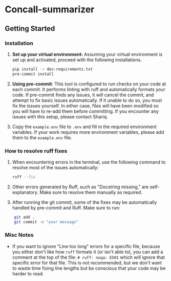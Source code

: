 # Concall-summarizer

## Getting Started

### Installation

1. **Set up your virtual environment:** Assuming your virtual environment is set up and activated, proceed with the following installations.

   ```sh
   pip install -r dev-requirements.txt
   pre-commit install
    ```

2. **Using pre-commit**: This tool is configured to run checks on your code at each commit. It performs linting with ruff and automatically formats your code. If pre-commit finds any issues, it will cancel the commit, and attempt to fix basic issues automatically. If it unable to do so, you must fix the issues yourself. In either case, files will have been modified so you will have to re-add them before committing. If you encounter any issues with this setup, please contact Shariq.

3. Copy the `example.env` file to `.env` and fill in the required environment variables. If your work requires more environment variables, please add them to the `example.env` file.


### How to resolve ruff fixes

1) When encountering errors in the terminal, use the following command to resolve most of the issues automatically:
   ```bash
   ruff --fix
   ```

2) Other errors generated by Ruff, such as "Docstring missing," are self-explanatory. Make sure to resolve them manually as required.

3) After running the git commit, some of the fixes may be automatically handled by pre-commit and Ruff. Make sure to run:

```bash
    git add .
    git commit -m "your message"
```

### Misc Notes

- If you want to ignore "Line too long" errors for a specific file, because you either don't like how `ruff` formats it (or isn't able to), you can add a comment at the top of the file: `# ruff: noqa: E501` which will ignore that specific error for that file. This is not recommended, but we don't want to waste time fixing line lengths but be conscious that your code may be harder to read.
